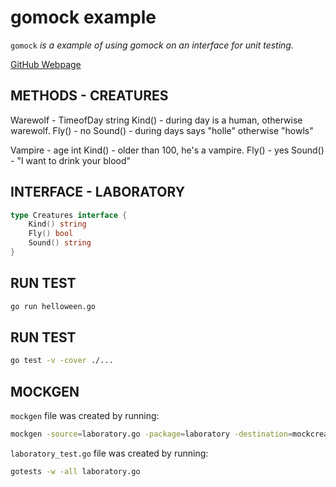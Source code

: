 # gomock example

`gomock` _is a example of using gomock on an interface
for unit testing._

[GitHub Webpage](https://jeffdecola.github.io/my-go-examples/)

## METHODS - CREATURES

Warewolf - TimeofDay string
    Kind() - during day is a human, otherwise warewolf.
    Fly()  - no
    Sound() - during days says "holle" otherwise "howls"

Vampire - age int
    Kind() - older than 100, he's a vampire.
    Fly()  - yes
    Sound() - "I want to drink your blood"

## INTERFACE - LABORATORY

```go
type Creatures interface {
	Kind() string
	Fly() bool
	Sound() string
}
```

## RUN TEST

```bash
go run helloween.go
```

## RUN TEST

```bash
go test -v -cover ./...
```

## MOCKGEN

`mockgen` file was created by running:

```bash
mockgen -source=laboratory.go -package=laboratory -destination=mockcreature.go
```

`laboratory_test.go` file was created by running:

```bash
gotests -w -all laboratory.go
```